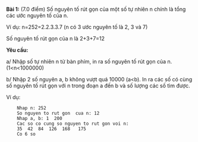 **Bài 1:** (7.0 điểm) Số nguyên tố rút gọn của một số tự nhiên n chính là tổng các ước nguyên tố của n.

Ví dụ: n=252=2.2.3.3.7 (n có 3 ước nguyên tố là 2, 3 và 7)

Số nguyên tố rút gọn của n là 2+3+7=12

**Yêu cầu:**

a/ Nhập số tự nhiên n từ bàn phím, in ra số nguyên tố rút gọn của n. (1<n<1000000)

  b/ Nhập 2 số nguyên a, b không vượt quá 10000 (a<b). In ra các số có cùng số nguyên tố rút gọn với n trong đoạn a đến b và số lượng các số tìm được.
  
  Ví dụ:
  
        Nhap n: 252
        So nguyen to rut gon  cua n: 12
        Nhap a, b: 1  200
        Cac so co cung so nguyen to rut gon voi n:
        35  42  84  126  168   175
        Co 6 so
 






